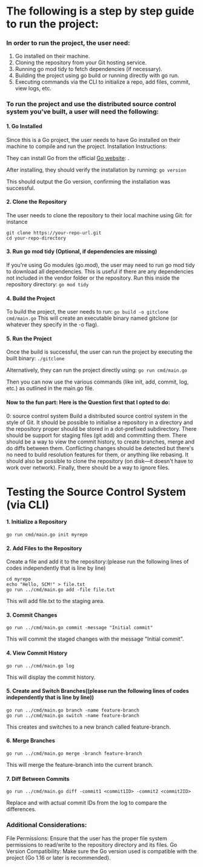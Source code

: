# The following is a step by step guide to run the project:

### In order to run the project, the user need:
1. Go installed on their machine.
2. Cloning the repository from your Git hosting service.
3. Running go mod tidy to fetch dependencies (if necessary).
4. Building the project using go build or running directly with go run.
5. Executing commands via the CLI to initialize a repo, add files, commit, view logs, etc.

### To run the project and use the distributed source control system you’ve built, a user will need the following:

#### 1. Go Installed
Since this is a Go project, the user needs to have Go installed on their machine to compile and run the project.
Installation Instructions:

They can install Go from the official [Go website](https://go.dev/dl/): .

After installing, they should verify the installation by running:
`go version`

This should output the Go version, confirming the installation was successful.
#### 2. Clone the Repository
The user needs to clone the repository to their local machine using Git: for instance
```
git clone https://your-repo-url.git
cd your-repo-directory
```

#### 3. Run go mod tidy (Optional, if dependencies are missing)
If you're using Go modules (go.mod), the user may need to run go mod tidy to download all dependencies. This is useful if there are any dependencies not included in the vendor folder or the repository.
Run this inside the repository directory:
`go mod tidy`

#### 4. Build the Project
To build the project, the user needs to run:
`go build -o gitclone cmd/main.go`
This will create an executable binary named gitclone (or whatever they specify in the -o flag).

#### 5. Run the Project
Once the build is successful, the user can run the project by executing the built binary:
`./gitclone`

Alternatively, they can run the project directly using:
`go run cmd/main.go`

Then you can now use the various commands (like init, add, commit, log, etc.) as outlined in the main.go file.


#### Now to the fun part: Here is the Question first that I opted to do:
0: source control system
Build a distributed source control system in the style of Git. It should be possible to initialise a repository in a directory and the repository proper should be stored in a dot-prefixed subdirectory. There should be support for staging files (git add) and committing them. There should be a way to view the commit history, to create branches, merge and do diffs between them. Conflicting changes should be detected but there's no need to build resolution features for them, or anything like rebasing. It should also be possible to clone the repository (on disk—it doesn't have to work over network). Finally, there should be a way to ignore files.

# Testing the Source Control System (via CLI)
#### 1. Initialize a Repository
`go run cmd/main.go init myrepo`

#### 2. Add Files to the Repository

Create a file and add it to the repository:(please run the following lines of codes independently that is line by line)

```
cd myrepo
echo "Hello, SCM!" > file.txt
go run ../cmd/main.go add -file file.txt
```

This will add file.txt to the staging area.


#### 3. Commit Changes
`go run ../cmd/main.go commit -message "Initial commit"`

This will commit the staged changes with the message "Initial commit".


#### 4. View Commit History
`go run ../cmd/main.go log`


This will display the commit history.

#### 5. Create and Switch Branches((please run the following lines of codes independently that is line by line))
```
go run ../cmd/main.go branch -name feature-branch
go run ../cmd/main.go switch -name feature-branch
```
This creates and switches to a new branch called feature-branch.

#### 6. Merge Branches

`go run ../cmd/main.go merge -branch feature-branch`

This will merge the feature-branch into the current branch.

#### 7. Diff Between Commits
`go run ../cmd/main.go diff -commit1 <commit1ID> -commit2 <commit2ID>`

Replace <commit1ID> and <commit2ID> with actual commit IDs from the log to compare the differences.

### Additional Considerations:
File Permissions: Ensure that the user has the proper file system permissions to read/write to the repository directory and its files.
Go Version Compatibility: Make sure the Go version used is compatible with the project (Go 1.16 or later is recommended).